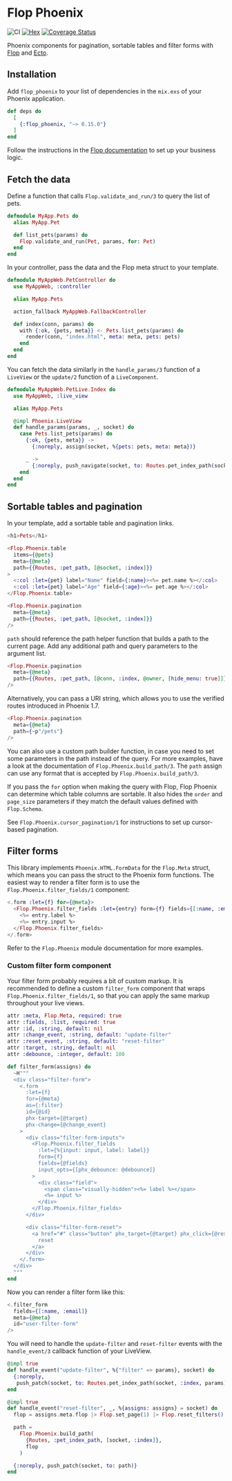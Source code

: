 # Flop Phoenix

![CI](https://github.com/woylie/flop_phoenix/workflows/CI/badge.svg) [![Hex](https://img.shields.io/hexpm/v/flop_phoenix)](https://hex.pm/packages/flop_phoenix) [![Coverage Status](https://coveralls.io/repos/github/woylie/flop_phoenix/badge.svg)](https://coveralls.io/github/woylie/flop_phoenix)

Phoenix components for pagination, sortable tables and filter forms with
[Flop](https://hex.pm/packages/flop) and [Ecto](https://hex.pm/packages/ecto).

## Installation

Add `flop_phoenix` to your list of dependencies in the `mix.exs` of your Phoenix
application.

```elixir
def deps do
  [
    {:flop_phoenix, "~> 0.15.0"}
  ]
end
```

Follow the instructions in the
[Flop documentation](https://hex.pm/packages/flop) to set up your business
logic.

## Fetch the data

Define a function that calls `Flop.validate_and_run/3` to query the list of
pets.

```elixir
defmodule MyApp.Pets do
  alias MyApp.Pet

  def list_pets(params) do
    Flop.validate_and_run(Pet, params, for: Pet)
  end
end
```

In your controller, pass the data and the Flop meta struct to your template.

```elixir
defmodule MyAppWeb.PetController do
  use MyAppWeb, :controller

  alias MyApp.Pets

  action_fallback MyAppWeb.FallbackController

  def index(conn, params) do
    with {:ok, {pets, meta}} <- Pets.list_pets(params) do
      render(conn, "index.html", meta: meta, pets: pets)
    end
  end
end
```

You can fetch the data similarly in the `handle_params/3` function of a
`LiveView` or the `update/2` function of a `LiveComponent`.

```elixir
defmodule MyAppWeb.PetLive.Index do
  use MyAppWeb, :live_view

  alias MyApp.Pets

  @impl Phoenix.LiveView
  def handle_params(params, _, socket) do
    case Pets.list_pets(params) do
      {:ok, {pets, meta}} ->
        {:noreply, assign(socket, %{pets: pets, meta: meta})}

      _ ->
        {:noreply, push_navigate(socket, to: Routes.pet_index_path(socket, :index))}
    end
  end
end
```

## Sortable tables and pagination

In your template, add a sortable table and pagination links.

```elixir
<h1>Pets</h1>

<Flop.Phoenix.table
  items={@pets}
  meta={@meta}
  path={{Routes, :pet_path, [@socket, :index]}}
>
  <:col :let={pet} label="Name" field={:name}><%= pet.name %></:col>
  <:col :let={pet} label="Age" field={:age}><%= pet.age %></:col>
</Flop.Phoenix.table>

<Flop.Phoenix.pagination
  meta={@meta}
  path={{Routes, :pet_path, [@socket, :index]}}
/>
```

`path` should reference the path helper function that builds a path to
the current page. Add any additional path and query parameters to the argument
list.

```elixir
<Flop.Phoenix.pagination
  meta={@meta}
  path={{Routes, :pet_path, [@conn, :index, @owner, [hide_menu: true]]}}
/>
```

Alternatively, you can pass a URI string, which allows you to use the
verified routes introduced in Phoenix 1.7.

```elixir
<Flop.Phoenix.pagination
  meta={@meta}
  path={~p"/pets"}
/>
```

You can also use a custom path builder function, in case you need to set some
parameters in the path instead of the query. For more examples, have a look at
the documentation of `Flop.Phoenix.build_path/3`. The `path` assign can use any
format that is accepted by `Flop.Phoenix.build_path/3`.

If you pass the `for` option when making the query with Flop, Flop Phoenix can
determine which table columns are sortable. It also hides the `order` and
`page_size` parameters if they match the default values defined with
`Flop.Schema`.

See `Flop.Phoenix.cursor_pagination/1` for instructions to set up cursor-based
pagination.

## Filter forms

This library implements `Phoenix.HTML.FormData` for the `Flop.Meta` struct,
which means you can pass the struct to the Phoenix form functions. The
easiest way to render a filter form is to use the `Flop.Phoenix.filter_fields/1`
component:

```elixir
<.form :let={f} for={@meta}>
  <Flop.Phoenix.filter_fields :let={entry} form={f} fields={[:name, :email]}>
    <%= entry.label %>
    <%= entry.input %>
  </Flop.Phoenix.filter_fields>
</.form>
```

Refer to the `Flop.Phoenix` module documentation for more examples.

### Custom filter form component

Your filter form probably requires a bit of custom markup. It is recommended to
define a custom `filter_form` component that wraps
`Flop.Phoenix.filter_fields/1`, so that you can apply the same markup
throughout your live views.

```elixir
attr :meta, Flop.Meta, required: true
attr :fields, :list, required: true
attr :id, :string, default: nil
attr :change_event, :string, default: "update-filter"
attr :reset_event, :string, default: "reset-filter"
attr :target, :string, default: nil
attr :debounce, :integer, default: 100

def filter_form(assigns) do
  ~H"""
  <div class="filter-form">
    <.form
      :let={f}
      for={@meta}
      as={:filter}
      id={@id}
      phx-target={@target}
      phx-change={@change_event}
    >
      <div class="filter-form-inputs">
        <Flop.Phoenix.filter_fields
          :let={%{input: input, label: label}}
          form={f}
          fields={@fields}
          input_opts={[phx_debounce: @debounce]}
        >
          <div class="field">
            <span class="visually-hidden"><%= label %></span>
            <%= input %>
          </div>
        </Flop.Phoenix.filter_fields>
      </div>

      <div class="filter-form-reset">
        <a href="#" class="button" phx_target={@target} phx_click={@reset_event}>
          reset
        </a>
      </div>
    </.form>
  </div>
  """
end
```

Now you can render a filter form like this:

```elixir
<.filter_form
  fields={[:name, :email]}
  meta={@meta}
  id="user-filter-form"
/>
```

You will need to handle the `update-filter` and `reset-filter` events with the
`handle_event/3` callback function of your LiveView.

```elixir
@impl true
def handle_event("update-filter", %{"filter" => params}, socket) do
  {:noreply,
   push_patch(socket, to: Routes.pet_index_path(socket, :index, params))}
end

@impl true
def handle_event("reset-filter", _, %{assigns: assigns} = socket) do
  flop = assigns.meta.flop |> Flop.set_page(1) |> Flop.reset_filters()

  path =
    Flop.Phoenix.build_path(
      {Routes, :pet_index_path, [socket, :index]},
      flop
    )

  {:noreply, push_patch(socket, to: path)}
end
```
